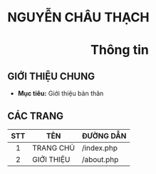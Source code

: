 # NGUYỄN CHÂU THẠCH

<h1 align="center"><b>Thông tin</b></h>

## GIỚI THIỆU CHUNG

- **Mục tiêu:** Giới thiệu bản thân

## CÁC TRANG

| STT | TÊN        | ĐƯỜNG DẪN  |
| :-: | ---------- | ---------- |
|  1  | TRANG CHỦ  | /index.php |
|  2  | GIỚI THIỆU | /about.php |
